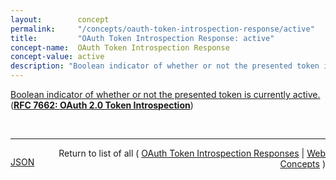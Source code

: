 ```yaml
---
layout:        concept
permalink:     "/concepts/oauth-token-introspection-response/active"
title:         "OAuth Token Introspection Response: active"
concept-name:  OAuth Token Introspection Response
concept-value: active
description: "Boolean indicator of whether or not the presented token is currently active."
---
```


[Boolean indicator of whether or not the presented token is currently active.](https://datatracker.ietf.org/doc/html/rfc7662#section-2.2 "Read documentation for OAuth Token Introspection Response &#34;active&#34;") (**[RFC 7662: OAuth 2.0 Token Introspection](/specs/IETF/RFC/7662 "This specification defines a method for a protected resource to query an OAuth 2.0 authorization server to determine the active state of an OAuth 2.0 token and to determine meta-information about this token. OAuth 2.0 deployments can use this method to convey information about the authorization context of the token from the authorization server to the protected resource.")**)

<br/>
<hr/>

<p style="float : left"><a href="./active.json" title="JSON representing this particular Web Concept value">JSON</a></p>
<p style="text-align: right">Return to list of all ( <a href="../oauth-token-introspection-response/">OAuth Token Introspection Responses</a> | <a href="../">Web Concepts</a> )</p>
